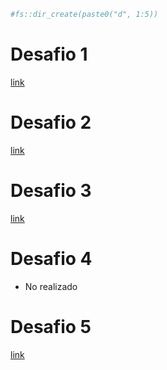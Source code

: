 

```r
#fs::dir_create(paste0("d", 1:5))
```


# Desafio 1

[link](https://github.com/TJhon/summary/blob/main/interview-competitions/Marathona2021/d1/mrth_1_v2.py)

# Desafio 2

[link](https://github.com/TJhon/summary/blob/main/interview-competitions/Marathona2021/d2/mrth_d2.py)

# Desafio 3

[link](https://github.com/TJhon/summary/blob/main/interview-competitions/Marathona2021/d3/d3.r)

# Desafio 4

- No realizado

# Desafio 5

[link](https://github.com/TJhon/summary/blob/main/interview-competitions/Marathona2021/d5/d5.r)
